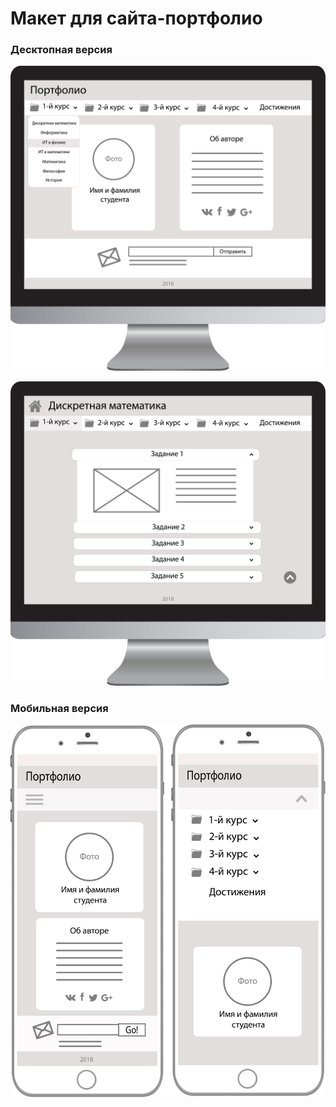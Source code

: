 <h1> Макет для сайта-портфолио </h1>

<h3> Десктопная версия </h3>

![wireframe-desktop](/img/wireframe-desktop_v2.jpg)

![wireframe-desktop](/img/wireframe-desktop2.jpg)

<h3> Мобильная версия </h3>

![wireframe-smartphone](/img/wireframe-smartphone.jpg)
